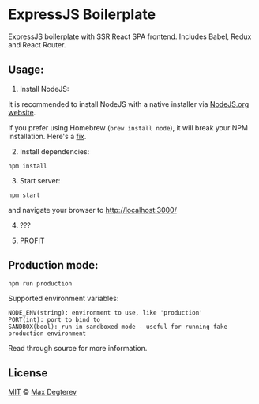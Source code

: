 ExpressJS Boilerplate
=====================

ExpressJS boilerplate with SSR React SPA frontend. Includes Babel, Redux and React Router.

## Usage:

1. Install NodeJS:

  It is recommended to install NodeJS with a native installer via [NodeJS.org website](https://nodejs.org/).

  If you prefer using Homebrew (`brew install node`), it will break your NPM installation. Here's a [fix](https://gist.github.com/DanHerbert/9520689).

2. Install dependencies:

  `npm install`

3. Start server:

  `npm start`

  and navigate your browser to [http://localhost:3000/](http://localhost:3000/)

4. ???

5. PROFIT

## Production mode:

`npm run production`

Supported environment variables:

````
NODE_ENV(string): environment to use, like 'production'
PORT(int): port to bind to
SANDBOX(bool): run in sandboxed mode - useful for running fake production environment
````

Read through source for more information.

## License

[MIT](http://opensource.org/licenses/MIT) © [Max Degterev](http://max.degterev.me/)
